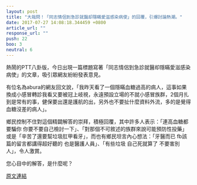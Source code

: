 ```yaml
---
layout: post
title: "大哉問！「同志情侶到急診就醫却隱瞞愛滋感染病使」的回覆，引爆討論熱潮。"
date: 2017-07-27 14:08:18.344459 +0800
article_url: ""
response_url: ""
push: 22
boo: 3
neutral: 6
---
```


熱鬧的PTT八卦版，今日出現一篇標題寫著「同志情侶到急診就醫却隱瞞愛滋感染病使」的文章，吸引眾網友紛紛發表意見。

有位名為abura的網友回文說，「我昨天看了一個隱瞞血糖過高的病人，這事如果換成小感冒轉診我看又要被冠上岐視，永遠預設立場的不就小感冒族群，2個月扎到是常有的事，健保要出還是護航的出，另外也不要扯什麼資料外流，多的是覺得血糖沒差的病人」。

鄉民控制不住對這個精闢解答的崇拜，積極回覆，其中許多人表示：「連高血糖都要騙你 你要不要自己檢討一下」、「對那個不可敘述的族群來說可能預防性投藥」或是「辛苦了還要幫垃圾肛甲看牙」，而也有鄉民坦言內心想法：「牙醫而已 fb該篇的留言都講得超好聽的 也是醫護人員」、「有些垃圾 自己死就算了 不要害別人」，令人激賞。

您心目中的解答，是什麼呢？

<a href = "https://www.ptt.cc/bbs/Gossiping/M.1501121349.A.7B0.html">原文連結</a>

